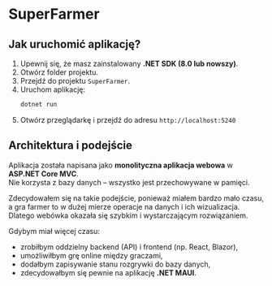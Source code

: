 # SuperFarmer

## Jak uruchomić aplikację?

1. Upewnij się, że masz zainstalowany **.NET SDK (8.0 lub nowszy)**.
2. Otwórz folder projektu.
3. Przejdź do projektu `SuperFarmer`.
4. Uruchom aplikację:
    ```bash
    dotnet run
    ```
5. Otwórz przeglądarkę i przejdź do adresu `http://localhost:5240`

## Architektura i podejście

Aplikacja została napisana jako **monolityczna aplikacja webowa** w **ASP.NET Core MVC**.   
Nie korzysta z bazy danych – wszystko jest przechowywane w pamięci.

Zdecydowałem się na takie podejście, ponieważ miałem bardzo mało czasu, a gra farmer to w dużej mierze operacje na danych i ich wizualizacja. Dlatego webówka okazała się szybkim i wystarczającym rozwiązaniem.

Gdybym miał więcej czasu:
- zrobiłbym oddzielny backend (API) i frontend (np. React, Blazor),
- umożliwiłbym grę online między graczami,
- dodałbym zapisywanie stanu rozgrywki do bazy danych,
- zdecydowałbym się pewnie na aplikację **.NET MAUI**.

